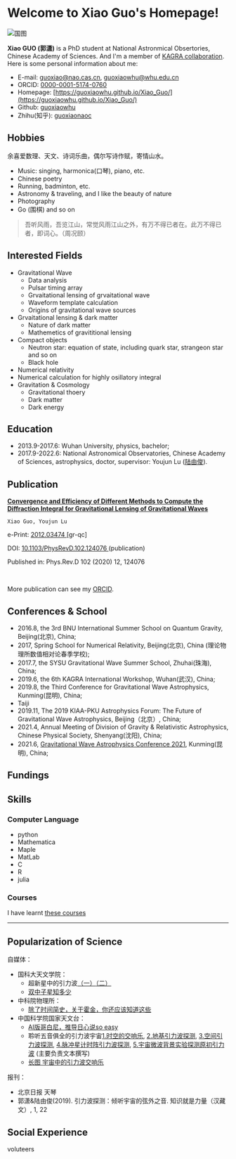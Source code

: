 # Welcome to Xiao Guo's Homepage!
![国图](https://raw.githubusercontent.com/guoxiaowhu/Xiao_Guo/gh-pages/National_Lib.jpg)


**Xiao GUO (郭潇)** is a PhD student at National Astronmical Obsertories, Chinese Academy of Sciences. And I'm a member of [KAGRA collaboration](https://gwcenter.icrr.u-tokyo.ac.jp/). 
Here is some personal information about me:
- E-mail: guoxiao@nao.cas.cn, guoxiaowhu@whu.edu.cn 
- ORCID: [0000-0001-5174-0760](https://orcid.org/0000-0001-5174-0760)
- Homepage: [https://guoxiaowhu.github.io/Xiao_Guo/](https://guoxiaowhu.github.io/Xiao_Guo/) 
- Github: [guoxiaowhu](https://github.com/guoxiaowhu) 
- Zhihu(知乎): [guoxiaonaoc](https://www.zhihu.com/people/guoxiaonaoc) 



## Hobbies 
余喜爱数理、天文、诗词乐曲，偶尔写诗作赋，寄情山水。
- Music: singing, harmonica(口琴), piano, etc.
- Chinese poetry
- Running, badminton, etc.
- Astronomy & traveling, and I like the beauty of nature
- Photography
- Go (围棋) and so on

<blockquote>
  <p> 吾听风雨，吾览江山，常觉风雨江山之外，有万不得已者在。此万不得已者，即词心。（周况颐）</p>
</blockquote>
  
## Interested Fields
- Gravitational Wave 
  - Data analysis
  - Pulsar timing array
  - Grvaitational lensing of grvaitational wave
  - Waveform template calculation
  - Origins of gravitational wave sources 
- Grvaitational lensing & dark matter
  - Nature of dark matter
  - Mathemetics of gravititional lensing
- Compact objects
  - Neutron star: equation of state, including quark star, strangeon star and so on
  - Black hole
- Numerical relativity
- Numerical calculation for highly osillatory integral
- Gravitation & Cosmology
  - Gravitational thoery
  - Dark matter
  - Dark energy


## Education
- 2013.9-2017.6: Wuhan University, physics, bachelor;
- 2017.9-2022.6: National Astronomical Observatories, Chinese Academy of Sciences, astrophysics, doctor, supervisor: Youjun Lu ([陆由俊](http://sourcedb.naoc.cas.cn/cn/naoexpert/200907/t20090706_2000324.html)). 

## Publication

<!DOCTYPE html>
<html>
<body>

  <p><b>
    <a href="https://inspirehep.net/literature/1835337">
      Convergence and Efficiency of Different Methods to Compute the Diffraction Integral for Gravitational Lensing of Gravitational Waves
    </a>
  </b></p>
  
    Xiao Guo, Youjun Lu
  
  <p>
      e-Print:
          <a href="https://arxiv.org/abs/2012.03474">
      2012.03474
    </a>[gr-qc]</p>
  <p>
        DOI:
        <a href="https://doi.org/10.1103/PhysRevD.102.124076">
      10.1103/PhysRevD.102.124076
    </a>(publication)
      </p>
  <p>
    Published in:<span>
      Phys.Rev.D 102 (2020) 12,
      124076</span></p>
  <br>
</body>
</html>

More publication can see my [ORCID](https://orcid.org/0000-0001-5174-0760).

## Conferences & School
- 2016.8, the 3rd BNU International Summer School on Quantum Gravity, Beijing(北京), China;
- 2017, Spring School for Numerical Relativity, Beijing(北京), China (理论物理所数值相对论春季学校);
- 2017.7, the SYSU Gravitational Wave Summer School, Zhuhai(珠海), China;
- 2019.6, the 6th KAGRA International Workshop, Wuhan(武汉), China;
- 2019.8, the Third Conference for Gravitational Wave Astrophysics, Kunming(昆明), China;
- Taiji
- 2019.11, The 2019 KIAA-PKU Astrophysics Forum: The Future of Gravitational Wave Astrophysics, Beijing（北京）, China;
- 2021.4, Annual Meeting of Division of Gravity & Relativistic Astrophysics, Chinese Physical Society, Shenyang(沈阳), China;
- 2021.6, [Gravitational Wave Astrophysics Conference 2021](http://4th-gw-astro.csp.escience.cn/dct/page/1), Kunming(昆明), China;

## Fundings

## Skills
### Computer Language
- python
- Mathematica
- Maple
- MatLab
- C
- R
- julia

### Courses
I have learnt [these courses](https://github.com/guoxiaowhu/Courses)  

---

## Popularization of Science
自媒体：
- 国科大天文学院：
  - 超新星中的引力波[（一）](https://mp.weixin.qq.com/s/eqoXf2i_EkzhbxffdFO9lg)[（二）](https://mp.weixin.qq.com/s/aIjLWk3Auughyb4JVpGn8A)
  - [双中子星知多少](https://mp.weixin.qq.com/s/v0l248CcaGNPzEnmBjZkTw)
- 中科院物理所：
  - [除了时间简史，关于霍金，你还应该知道这些](https://mp.weixin.qq.com/s/yEJJHT_dYrHFAAgfOkxSNw)
- 中国科学院国家天文台：
  - [AI版哥白尼，推导日心说so easy](https://mp.weixin.qq.com/s/ljJSsdUOxPN1YoPBxEeKnQ)
  - 聆听五音俱全的引力波宇宙[1.时空的交响乐](https://mp.weixin.qq.com/s/gH6diX0DKBpRS94A2a2neQ), [2.地基引力波探测](https://mp.weixin.qq.com/s/zeMZAd0crOVD4eFVSJstGw), [3.空间引力波探测](https://mp.weixin.qq.com/s/_gLJK6AtBStHksEGaMAsDQ), [4.脉冲星计时阵引力波探测](https://mp.weixin.qq.com/s/GL4d2mTMsBbughjHwFNhgg), [5.宇宙微波背景实验探测原初引力波](https://mp.weixin.qq.com/s/XB0ZF2RGuctBEdgXC6Ew_g) (主要负责文本撰写)
  - [长图 宇宙中的引力波交响乐](https://mp.weixin.qq.com/s/8UL9jsTFznpwoOQB-hnS8Q)

报刊：
- 北京日报 天琴
- 郭潇&陆由俊(2019). 引力波探测：倾听宇宙的弦外之音. 知识就是力量（汉藏文）, 1, 22

## Social Experience
voluteers
